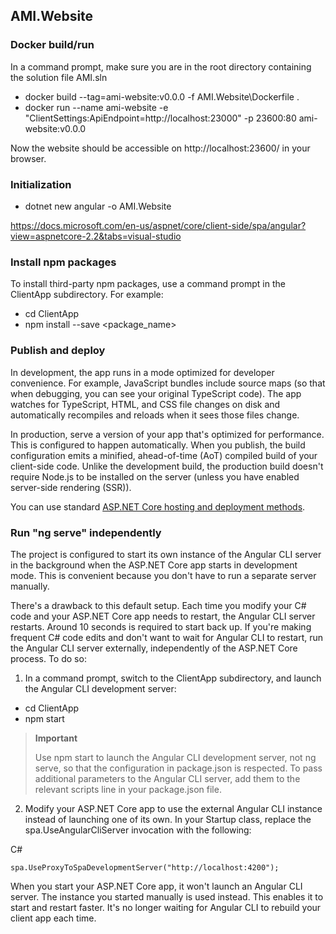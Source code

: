 ## AMI.Website

### Docker build/run

In a command prompt, make sure you are in the root directory containing the solution file AMI.sln

* docker build --tag=ami-website:v0.0.0 -f AMI.Website\Dockerfile .
* docker run --name ami-website -e "ClientSettings:ApiEndpoint=http://localhost:23000" -p 23600:80 ami-website:v0.0.0

Now the website should be accessible on http://localhost:23600/ in your browser.

### Initialization

* dotnet new angular -o AMI.Website

https://docs.microsoft.com/en-us/aspnet/core/client-side/spa/angular?view=aspnetcore-2.2&tabs=visual-studio

### Install npm packages

To install third-party npm packages, use a command prompt in the ClientApp subdirectory. For example:

* cd ClientApp
* npm install --save <package_name>

### Publish and deploy

In development, the app runs in a mode optimized for developer convenience. 
For example, JavaScript bundles include source maps (so that when debugging, you can see your original TypeScript code). 
The app watches for TypeScript, HTML, and CSS file changes on disk and automatically recompiles and reloads when it sees those files change.

In production, serve a version of your app that's optimized for performance. 
This is configured to happen automatically. 
When you publish, the build configuration emits a minified, ahead-of-time (AoT) compiled build of your client-side code. 
Unlike the development build, the production build doesn't require Node.js to be installed on the server (unless you have enabled server-side rendering (SSR)).

You can use standard [ASP.NET Core hosting and deployment methods](https://docs.microsoft.com/en-us/aspnet/core/host-and-deploy/index?view=aspnetcore-2.2).

### Run "ng serve" independently

The project is configured to start its own instance of the Angular CLI server in the background when the ASP.NET Core app starts in development mode. 
This is convenient because you don't have to run a separate server manually.

There's a drawback to this default setup. Each time you modify your C# code and your ASP.NET Core app needs to restart, the Angular CLI server restarts. 
Around 10 seconds is required to start back up. 
If you're making frequent C# code edits and don't want to wait for Angular CLI to restart, run the Angular CLI server externally, independently of the ASP.NET Core process. 
To do so:

1. In a command prompt, switch to the ClientApp subdirectory, and launch the Angular CLI development server:
  * cd ClientApp
  * npm start

> **Important**
> 
> Use npm start to launch the Angular CLI development server, not ng serve, so that the configuration in package.json is respected. 
> To pass additional parameters to the Angular CLI server, add them to the relevant scripts line in your package.json file.

2. Modify your ASP.NET Core app to use the external Angular CLI instance instead of launching one of its own. 
In your Startup class, replace the spa.UseAngularCliServer invocation with the following:

C#
```
spa.UseProxyToSpaDevelopmentServer("http://localhost:4200");
```

When you start your ASP.NET Core app, it won't launch an Angular CLI server. 
The instance you started manually is used instead. 
This enables it to start and restart faster. 
It's no longer waiting for Angular CLI to rebuild your client app each time.

